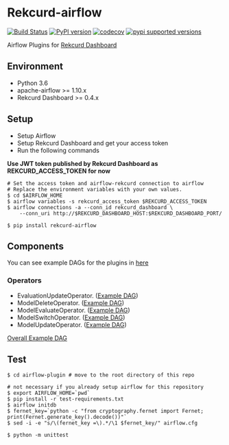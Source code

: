 # Rekcurd-airflow
[![Build Status](https://travis-ci.com/rekcurd/airflow-plugin.svg?branch=master)](https://travis-ci.com/rekcurd/airflow-plugin)
[![PyPI version](https://badge.fury.io/py/rekcurd-airflow.svg)](https://badge.fury.io/py/rekcurd-airflow)
[![codecov](https://codecov.io/gh/rekcurd/airflow-plugin/branch/master/graph/badge.svg)](https://codecov.io/gh/rekcurd/airflow-plugin "Non-generated packages only")
[![pypi supported versions](https://img.shields.io/pypi/pyversions/rekcurd-airflow.svg)](https://pypi.python.org/pypi/rekcurd-airflow)

Airflow Plugins for [Rekcurd Dashboard](https://github.com/rekcurd/dashboard)

## Environment
- Python 3.6
- apache-airflow >= 1.10.x
- Rekcurd Dashboard >= 0.4.x

## Setup
- Setup Airflow
- Setup Rekcurd Dashboard and get your access token
- Run the following commands

**Use JWT token published by Rekcurd Dashboard as REKCURD_ACCESS_TOKEN for now**

```
# Set the access token and airflow-rekcurd connection to airflow
# Replace the environment variables with your own values.
$ cd $AIRFLOW_HOME
$ airflow variables -s rekcurd_access_token $REKCURD_ACCESS_TOKEN
$ airflow connections -a --conn_id rekcurd_dashboard \
	--conn_uri http://$REKCURD_DASHBOARD_HOST:$REKCURD_DASHBOARD_PORT/

$ pip install rekcurd-airflow
```

## Components
You can see example DAGs for the plugins in [here](./dags)

### Operators
- EvaluationUpdateOperator. ([Example DAG](./dags/example_evaluation_upload.py))
- ModelDeleteOperator. ([Example DAG](./dags/example_model_delete.py))
- ModelEvaluateOperator. ([Example DAG](./dags/example_model_evaluate.py))
- ModelSwitchOperator. ([Example DAG](./dags/example_model_switch.py))
- ModelUpdateOperator. ([Example DAG](./dags/example_model_upload.py))

[Overall Example DAG](./dags/example_all.py)

## Test

```
$ cd airflow-plugin # move to the root directory of this repo

# not necessary if you already setup airflow for this repository
$ export AIRFLOW_HOME=`pwd`
$ pip install -r test-requirements.txt
$ airflow initdb
$ fernet_key=`python -c "from cryptography.fernet import Fernet; print(Fernet.generate_key().decode())"`
$ sed -i -e "s/\(fernet_key =\).*/\1 $fernet_key/" airflow.cfg

$ python -m unittest
```

